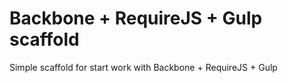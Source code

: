 # Backbone + RequireJS + Gulp scaffold

Simple scaffold for start work with Backbone + RequireJS + Gulp